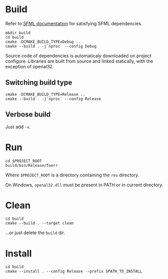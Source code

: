 # Build
Refer to [SFML documentation](https://www.sfml-dev.org/tutorials/2.6/compile-with-cmake.php#installing-dependencies)
for satisfying SFML dependencies.

```
mkdir build
cd build
cmake -DCMAKE_BUILD_TYPE=Debug ..
cmake --build . -j`nproc` --config Debug
```

Source code of dependencies is automaticaly downloaded on project configure. Libraries are built from source and linked statically, with the exception of openal32.

## Switching build type
```
cmake -DCMAKE_BUILD_TYPE=Release ..
cmake --build . -j`nproc` --config Release
```

## Verbose build
Just add `-v`.

# Run
```
cd $PROJECT_ROOT
build/bin/Release/foerr
```
Where `$PROJECT_ROOT` is a directory containing the `res` directory.

On Windows, `openal32.dll` must be present in PATH or in current directory.

# Clean
```
cd build
cmake --build . --target clean
```

...or just delete the `build` dir.

# Install
```
cd build
cmake --install . --config Release --prefix $PATH_TO_INSTALL
```
